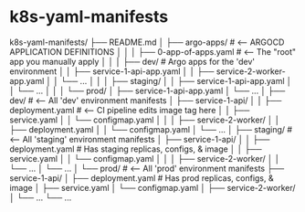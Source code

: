 # k8s-yaml-manifests

k8s-yaml-manifests/
├── README.md
│
├── argo-apps/              # <-- ARGOCD APPLICATION DEFINITIONS
│   │
│   ├── 0-app-of-apps.yaml  # <-- The "root" app you manually apply
│   │
│   ├── dev/                # Argo apps for the 'dev' environment
│   │   ├── service-1-api-app.yaml
│   │   ├── service-2-worker-app.yaml
│   │   └── ...
│   │
│   ├── staging/
│   │   ├── service-1-api-app.yaml
│   │   └── ...
│   │
│   └── prod/
│       ├── service-1-api-app.yaml
│       └── ...
│
├── dev/                    # <-- All 'dev' environment manifests
│   ├── service-1-api/
│   │   ├── deployment.yaml   # <-- CI pipeline edits image tag here
│   │   ├── service.yaml
│   │   └── configmap.yaml
│   │
│   ├── service-2-worker/
│   │   ├── deployment.yaml
│   │   └── configmap.yaml
│   └── ...
│
├── staging/                # <-- All 'staging' environment manifests
│   ├── service-1-api/
│   │   ├── deployment.yaml   # Has staging replicas, configs, & image
│   │   ├── service.yaml
│   │   └── configmap.yaml
│   │
│   ├── service-2-worker/
│   │   └── ...
│   └── ...
│
└── prod/                   # <-- All 'prod' environment manifests
    ├── service-1-api/
    │   ├── deployment.yaml   # Has prod replicas, configs, & image
    │   ├── service.yaml
    │   └── configmap.yaml
    │
    ├── service-2-worker/
    │   └── ...
    └── ...